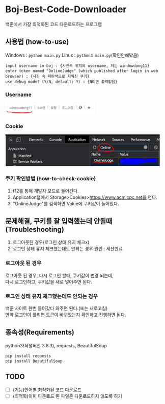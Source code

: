 # Boj-Best-Code-Downloader

백준에서 가장 최적화된 코드 다운로드하는 프로그램

## 사용법 (how-to-use)

Windows : ```python main.py```
Linux : ```python3 main.py```(확인안해봤음)

```
input username in boj : {사진속 위치의 username, 저는 windowdong11}
enter token named "OnlineJudge" (which published after login in web browser) : {사진 속 파란색으로 지워진 쿠키}
use debug mode? (Y/N, default: Y) : {N이면 출력없음}
```

### Username

![username](/images/username.PNG)  

### Cookie

![cookie](/images/cookie.PNG)  

### 쿠키 확인방법 (how-to-check-cookie)

1. f12를 통해 개발자 모드로 들어간다.
2. Application탭에서 Storage>Cookies>https://www.acmicpc.net을 연다.
3. "OnlineJudge"를 검색하면 Value에 쿠키값이 들어있다.

## 문제해결, 쿠키를 잘 입력했는데 안될때 (Troubleshooting)

1. 로그아웃된 경우(로그인 상태 유지 체크x)
2. 로그인 상태 유지 체크했는데도 안되는 경우
원인 : 세션만료

### 로그아웃 된 경우

로그아웃 된 경우, 다시 로그인 할때, 쿠키값이 변경 되는데,  
다시 로그인하고, 쿠키값을 새로 넣어주면 된다.

### 로그인 상태 유지 체크했는데도 안되는 경우

백준 사이트 한번 들어갔다 와주면 된다.(또는 새로고침)  
만약 로그인이 풀리면 토큰이 바뀌었는지 확인하고 진행하면 된다.

## 종속성(Requirements)

python3(작성버전 3.8.3), requests, BeautifulSoup

```
pip install requests
pip install BeautifulSoup
```

## TODO

- [ ] (기능)언어별 최적화된 코드 다운로드  
- [ ] (최적화)이미 다운로드 된 파일은 다운로드하지 않도록 하기  

